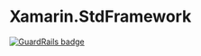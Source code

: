 # Xamarin.StdFramework

[![GuardRails badge](https://badges.production.guardrails.io/doodz/Xamarin.StdFramework.svg)](https://www.guardrails.io)
